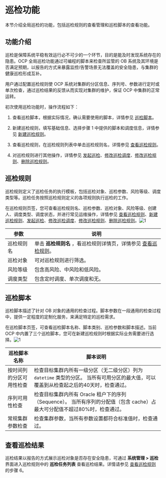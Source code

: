 巡检功能 
=========================

本节介绍全局巡检的功能，包括巡检规则的查看管理和巡检脚本的查看功能。

功能介绍 
-------------------------

巡检是保障系统平稳有效运行必不可少的一个环节，目的是能及时发现系统存在的隐患。OCP 全局巡检功能通过可编程的脚本来检查所监管的 OB 系统及其环境是否满足预期，以报告的方式来暴露监控/告警场景无法覆盖的安全隐患，与集群的健康巡检形成互补。

用户通过配置巡检规则使 OCP 系统对集群的分区信息、序列号、参数进行定时或单次检查，通过巡检结果的反馈从而实现对集群的维护，保证 OCP 中集群的正常运转。

初次使用巡检功能时，操作流程如下：

1. 查看巡检脚本，根据实际情况，确认需要使用的脚本，详情参见 [巡检脚本](#section-4kk-xed-5i5)。

   

2. 新建巡检规则，填写基础信息、选择步骤 1 中提供的脚本和调度信息，详情参见 [新建巡检规则](/zh-CN/3.ob-cloud-platform/11.using-system-management/14.use-the-inspection-feature/2.new-inspection-rules.md)。

   

3. 查看巡检规则，在巡检规则列表中单击巡检规则名，详情参见 [查看巡检规则](/zh-CN/3.ob-cloud-platform/11.using-system-management/14.use-the-inspection-feature/6.view-inspection-rules.md)。

   

4. 对巡检规则进行其他操作，详情参见 [发起巡检](/zh-CN/3.ob-cloud-platform/11.using-system-management/14.use-the-inspection-feature/1.initiate-inspection.md)、[修改巡检调度](/zh-CN/3.ob-cloud-platform/11.using-system-management/14.use-the-inspection-feature/3.modify-inspection-and-scheduling.md)、[修改巡检规则](/zh-CN/3.ob-cloud-platform/11.using-system-management/14.use-the-inspection-feature/4.modify-inspection-rule.md)、[删除巡检规则](/zh-CN/3.ob-cloud-platform/11.using-system-management/14.use-the-inspection-feature/5.delete-inspection-rule.md)。

   




巡检规则 
-------------------------

巡检规则定义了巡检任务的执行模板，包括巡检对象、巡检参数、风险等级、调度类型等。巡检任务按照巡检规则定义的各项规则执行巡检的工作。

在巡检规则页签，您可查看巡检规则名、巡检参数、巡检对象、风险等级、创建人、调度类型、调度状态，并进行常见运维操作，详情参见 [查看巡检规则](/zh-CN/3.ob-cloud-platform/11.using-system-management/14.use-the-inspection-feature/6.view-inspection-rules.md)、[新建巡检规则](/zh-CN/3.ob-cloud-platform/11.using-system-management/14.use-the-inspection-feature/2.new-inspection-rules.md)、[发起巡检](/zh-CN/3.ob-cloud-platform/11.using-system-management/14.use-the-inspection-feature/1.initiate-inspection.md)、[修改巡检调度](/zh-CN/3.ob-cloud-platform/11.using-system-management/14.use-the-inspection-feature/3.modify-inspection-and-scheduling.md)、[修改巡检规则](/zh-CN/3.ob-cloud-platform/11.using-system-management/14.use-the-inspection-feature/4.modify-inspection-rule.md)、[删除巡检规则](/zh-CN/3.ob-cloud-platform/11.using-system-management/14.use-the-inspection-feature/5.delete-inspection-rule.md)。![1](https://help-static-aliyun-doc.aliyuncs.com/assets/img/zh-CN/2674730261/p266247.png)


|  参数   |                                        说明                                         |
|-------|-----------------------------------------------------------------------------------|
| 巡检规则名 | 单击 **巡检规则名** ，看巡检规则详情页，详情参见 [查看巡检规则](/zh-CN/3.ob-cloud-platform/11.using-system-management/14.use-the-inspection-feature/6.view-inspection-rules.md)。 |
| 巡检对象  | 可对巡检规则进行筛选。                                                                       |
| 风险等级  | 包含高风险、中风险和低风险。                                                                    |
| 调度类型  | 包含定时调度、单次调度和无。                                                                    |



巡检脚本 
-------------------------

巡检脚本描述了针对 OB 对象的通用的检查过程。脚本参数在一段通用的检查过程中，提供一定程度的定制化服务，来满足特定的巡检需求。

在巡检脚本页签，可查看巡检脚本名称、脚本类别、巡检参数和脚本描述。当前 OCP 中内置了三个巡检脚本，您可在新建巡检规则时根据实际业务需要进行选择。![1](https://help-static-aliyun-doc.aliyuncs.com/assets/img/zh-CN/2858790261/p273783.png)


|    巡检脚本名称    |                                            脚本说明                                             |
|--------------|---------------------------------------------------------------------------------------------|
| 按时间列的分区可用性检查 | 检查目标集群内所有一级分区（无二级分区）列为 `datetime` 类型的分区。 当所有可用分区的最大值，可以覆盖到从检查起之后的40天时，检查通过。 |
| 序列可用性检查      | 检查目标集群内所有 Oracle 租户下的序列（Sequence）。 当所有序列的分配值（包含 cache）占最大可分配值不超过80%时，检查通过。  |
| 常规集群参数检查     | 检查集群参数，当所有参数设置都符合标准值时，检查通过。                                                                 |



查看巡检结果 
---------------------------

巡检结果以报告的方式展示巡检对象是否存在安全隐患，可通过 **系统管理 \> 巡检** 界面进入巡检规则中的 **巡检任务列表** 查看巡检结果。详情请参见 [查看巡检规则](/zh-CN/3.ob-cloud-platform/11.using-system-management/14.use-the-inspection-feature/6.view-inspection-rules.md) 的步骤 6。
